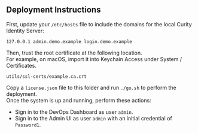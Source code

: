 
## Deployment Instructions

First, update your `/etc/hosts` file to include the domains for the local Curity Identity Server:

```text
127.0.0.1 admin.demo.example login.demo.example
```

Then, trust the root certificate at the following location.\
For example, on macOS, import it into Keychain Access under System / Certificates.

```text
utils/ssl-certs/example.ca.crt
```

Copy a `license.json` file to this folder and run `./go.sh` to perform the deployment.\
Once the system is up and running, perform these actions:

- Sign in to the DevOps Dashboard as user `admin`.
- Sign in to the Admin UI as user `admin` with an initial credential of `Password1`.
